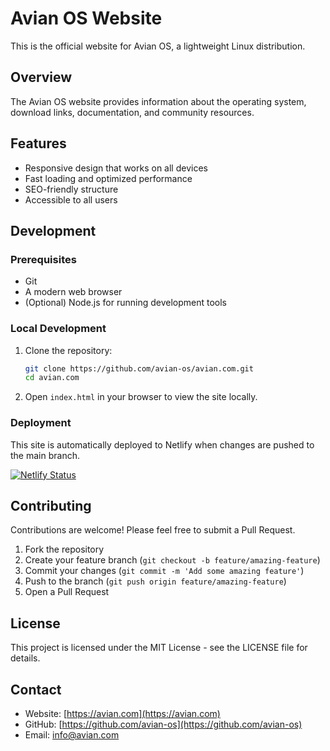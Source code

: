 # Avian OS Website

This is the official website for Avian OS, a lightweight Linux distribution.

## Overview

The Avian OS website provides information about the operating system, download links, documentation, and community resources.

## Features

- Responsive design that works on all devices
- Fast loading and optimized performance
- SEO-friendly structure
- Accessible to all users

## Development

### Prerequisites

- Git
- A modern web browser
- (Optional) Node.js for running development tools

### Local Development

1. Clone the repository:
   ```bash
   git clone https://github.com/avian-os/avian.com.git
   cd avian.com
   ```

2. Open `index.html` in your browser to view the site locally.

### Deployment

This site is automatically deployed to Netlify when changes are pushed to the main branch.

[![Netlify Status](https://api.netlify.com/api/v1/badges/your-netlify-badge-id/deploy-status)](https://app.netlify.com/sites/avian-os/deploys)

## Contributing

Contributions are welcome! Please feel free to submit a Pull Request.

1. Fork the repository
2. Create your feature branch (`git checkout -b feature/amazing-feature`)
3. Commit your changes (`git commit -m 'Add some amazing feature'`)
4. Push to the branch (`git push origin feature/amazing-feature`)
5. Open a Pull Request

## License

This project is licensed under the MIT License - see the LICENSE file for details.

## Contact

- Website: [https://avian.com](https://avian.com)
- GitHub: [https://github.com/avian-os](https://github.com/avian-os)
- Email: info@avian.com